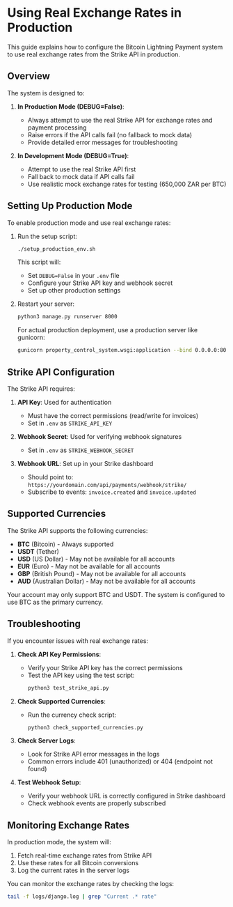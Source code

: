 # Using Real Exchange Rates in Production

This guide explains how to configure the Bitcoin Lightning Payment system to use real exchange rates from the Strike API in production.

## Overview

The system is designed to:

1. **In Production Mode (DEBUG=False)**:
   - Always attempt to use the real Strike API for exchange rates and payment processing
   - Raise errors if the API calls fail (no fallback to mock data)
   - Provide detailed error messages for troubleshooting

2. **In Development Mode (DEBUG=True)**:
   - Attempt to use the real Strike API first
   - Fall back to mock data if API calls fail
   - Use realistic mock exchange rates for testing (650,000 ZAR per BTC)

## Setting Up Production Mode

To enable production mode and use real exchange rates:

1. Run the setup script:
   ```bash
   ./setup_production_env.sh
   ```

   This script will:
   - Set `DEBUG=False` in your `.env` file
   - Configure your Strike API key and webhook secret
   - Set up other production settings

2. Restart your server:
   ```bash
   python3 manage.py runserver 8000
   ```

   For actual production deployment, use a production server like gunicorn:
   ```bash
   gunicorn property_control_system.wsgi:application --bind 0.0.0.0:8000
   ```

## Strike API Configuration

The Strike API requires:

1. **API Key**: Used for authentication
   - Must have the correct permissions (read/write for invoices)
   - Set in `.env` as `STRIKE_API_KEY`

2. **Webhook Secret**: Used for verifying webhook signatures
   - Set in `.env` as `STRIKE_WEBHOOK_SECRET`

3. **Webhook URL**: Set up in your Strike dashboard
   - Should point to: `https://yourdomain.com/api/payments/webhook/strike/`
   - Subscribe to events: `invoice.created` and `invoice.updated`

## Supported Currencies

The Strike API supports the following currencies:

- **BTC** (Bitcoin) - Always supported
- **USDT** (Tether)
- **USD** (US Dollar) - May not be available for all accounts
- **EUR** (Euro) - May not be available for all accounts
- **GBP** (British Pound) - May not be available for all accounts
- **AUD** (Australian Dollar) - May not be available for all accounts

Your account may only support BTC and USDT. The system is configured to use BTC as the primary currency.

## Troubleshooting

If you encounter issues with real exchange rates:

1. **Check API Key Permissions**:
   - Verify your Strike API key has the correct permissions
   - Test the API key using the test script:
     ```bash
     python3 test_strike_api.py
     ```

2. **Check Supported Currencies**:
   - Run the currency check script:
     ```bash
     python3 check_supported_currencies.py
     ```

3. **Check Server Logs**:
   - Look for Strike API error messages in the logs
   - Common errors include 401 (unauthorized) or 404 (endpoint not found)

4. **Test Webhook Setup**:
   - Verify your webhook URL is correctly configured in Strike dashboard
   - Check webhook events are properly subscribed

## Monitoring Exchange Rates

In production mode, the system will:

1. Fetch real-time exchange rates from Strike API
2. Use these rates for all Bitcoin conversions
3. Log the current rates in the server logs

You can monitor the exchange rates by checking the logs:
```bash
tail -f logs/django.log | grep "Current .* rate"
``` 